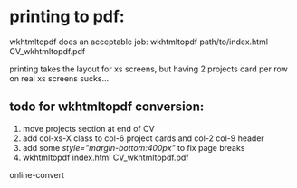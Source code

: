 

# printing to pdf:

wkhtmltopdf does an acceptable job:
wkhtmltopdf path/to/index.html CV_wkhtmltopdf.pdf

printing takes the layout for xs screens, but having 2 projects card per row on real xs screens sucks...

## todo for wkhtmltopdf conversion:

1) move projects section at end of CV
2) add col-xs-X class to col-6 project cards and col-2 col-9 header
3) add some _style="margin-bottom:400px"_ to fix page breaks
4) wkhtmltopdf index.html CV_wkhtmltopdf.pdf

online-convert
